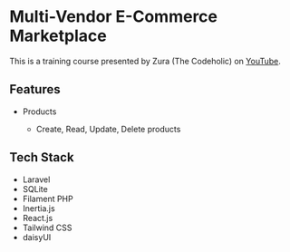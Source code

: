 # Multi-Vendor E-Commerce Marketplace

This is a training course presented by Zura (The Codeholic) on [YouTube](https://www.youtube.com/watch?v=1Vj73iP_7vk).

## Features

- Products

  - Create, Read, Update, Delete products

## Tech Stack

- Laravel
- SQLite
- Filament PHP
- Inertia.js
- React.js
- Tailwind CSS
- daisyUI
